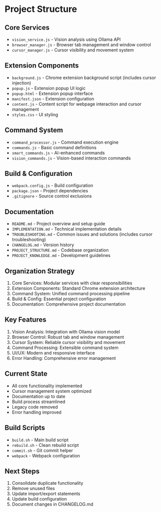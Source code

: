# Project Structure

## Core Services
- `vision_service.js` - Vision analysis using Ollama API
- `browser_manager.js` - Browser tab management and window control
- `cursor_manager.js` - Cursor visibility and movement system

## Extension Components
- `background.js` - Chrome extension background script (includes cursor injection)
- `popup.js` - Extension popup UI logic
- `popup.html` - Extension popup interface
- `manifest.json` - Extension configuration
- `content.js` - Content script for webpage interaction and cursor management
- `styles.css` - UI styling

## Command System
- `command_processor.js` - Command execution engine
- `commands.js` - Basic command definitions
- `smart_commands.js` - AI-enhanced commands
- `vision_commands.js` - Vision-based interaction commands

## Build & Configuration
- `webpack.config.js` - Build configuration
- `package.json` - Project dependencies
- `.gitignore` - Source control exclusions

## Documentation
- `README.md` - Project overview and setup guide
- `IMPLEMENTATION.md` - Technical implementation details
- `TROUBLESHOOTING.md` - Common issues and solutions (includes cursor troubleshooting)
- `CHANGELOG.md` - Version history
- `PROJECT_STRUCTURE.md` - Codebase organization
- `PROJECT_KNOWLEDGE.md` - Development guidelines

## Organization Strategy
1. Core Services: Modular services with clear responsibilities
2. Extension Components: Standard Chrome extension architecture
3. Command System: Unified command processing pipeline
4. Build & Config: Essential project configuration
5. Documentation: Comprehensive project documentation

## Key Features
1. Vision Analysis: Integration with Ollama vision model
2. Browser Control: Robust tab and window management
3. Cursor System: Reliable cursor visibility and movement
4. Command Processing: Extensible command system
5. UI/UX: Modern and responsive interface
6. Error Handling: Comprehensive error management

## Current State
- All core functionality implemented
- Cursor management system optimized
- Documentation up to date
- Build process streamlined
- Legacy code removed
- Error handling improved

## Build Scripts
- `build.sh` - Main build script
- `rebuild.sh` - Clean rebuild script
- `commit.sh` - Git commit helper
- `webpack` - Webpack configuration

## Next Steps
1. Consolidate duplicate functionality
2. Remove unused files
3. Update import/export statements
4. Update build configuration
5. Document changes in CHANGELOG.md